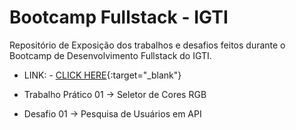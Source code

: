 # Bootcamp Fullstack - IGTI

Repositório de Exposição dos trabalhos e desafios feitos durante o Bootcamp de Desenvolvimento Fullstack do IGTI.

- LINK: - [CLICK HERE](http://ramonmatos.epizy.com/){:target="_blank"}

- Trabalho Prático 01 -> Seletor de Cores RGB
- Desafio 01 -> Pesquisa de Usuários em API
